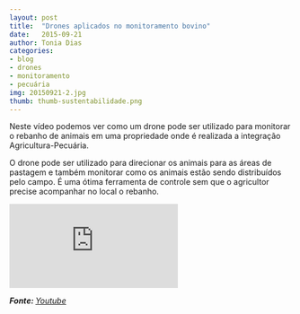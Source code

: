 ```yaml
---
layout: post
title:  "Drones aplicados no monitoramento bovino" 
date:   2015-09-21
author: Tonia Dias
categories: 
- blog
- drones
- monitoramento
- pecuária
img: 20150921-2.jpg
thumb: thumb-sustentabilidade.png
---
```


Neste vídeo podemos ver como um drone pode ser utilizado para monitorar o rebanho de animais em uma propriedade onde é realizada a integração Agricultura-Pecuária. <!--more-->

O drone pode ser utilizado para direcionar os animais para as áreas de pastagem e também monitorar como os animais estão sendo distribuídos pelo campo. É uma ótima ferramenta de controle sem que o agricultor precise acompanhar no local o rebanho.

<iframe class="videoFrame" src="https://www.youtube.com/watch?v=YZfkTYHlm2M" frameborder="0" webkitallowfullscreen mozallowfullscreen allowfullscreen></iframe>

<i><b>Fonte: </b><a href="https://www.youtube.com/watch?v=YZfkTYHlm2M">Youtube</a></i>